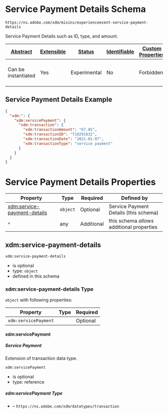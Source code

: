 
# Service Payment Details Schema

```
https://ns.adobe.com/xdm/mixins/experienceevent-service-payment-details
```

Service Payment Details such as ID, type, and amount.

| [Abstract](../../../abstract.md) | [Extensible](../../../extensions.md) | [Status](../../../status.md) | [Identifiable](../../../id.md) | [Custom Properties](../../../extensions.md) | [Additional Properties](../../../extensions.md) | Defined In |
|----------------------------------|--------------------------------------|------------------------------|--------------------------------|---------------------------------------------|-------------------------------------------------|------------|
| Can be instantiated | Yes | Experimental | No | Forbidden | Permitted | [mixins/experience-event/experienceevent-service-payment-details.schema.json](mixins/experience-event/experienceevent-service-payment-details.schema.json) |

## Service Payment Details Example
```json
{
  "xdm:": {
    "xdm:servicePayment": {
      "xdm:transaction": {
        "xdm:transactionAmount": "67.85",
        "xdm:transactionID": "T10291832",
        "xdm:transactionDate": "2021-01-07",
        "xdm:transactionType": "service payment"
      }
    }
  }
}
```

# Service Payment Details Properties

| Property | Type | Required | Defined by |
|----------|------|----------|------------|
| [xdm:service-payment-details](#xdmservice-payment-details) | `object` | Optional | Service Payment Details (this schema) |
| `*` | any | Additional | this schema *allows* additional properties |

## xdm:service-payment-details


`xdm:service-payment-details`
* is optional
* type: `object`
* defined in this schema

### xdm:service-payment-details Type


`object` with following properties:


| Property | Type | Required |
|----------|------|----------|
| `xdm:servicePayment`|  | Optional |



#### xdm:servicePayment
##### Service Payment

Extension of transaction data type.

`xdm:servicePayment`
* is optional
* type: reference

##### xdm:servicePayment Type


* []() – `https://ns.adobe.com/xdm/datatypes/transaction`









